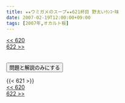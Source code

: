 ```yaml
---
title: ★★ウミガメのスープ★★621杯目 野太いｳﾝｺｰ味
date: 2007-02-19T12:00:00+09:00
tags: [2007年,オカルト板]
---
```

<div class="th_left"><a href="../620"><< 620</a></div>
<div class="th_right"><a href="../622">622 >></a></div>
<br><br>
<script src="../../js/cupsoup.js"></script>
<form>
<input type="button" value="問題と解説のみにする" onClick="toggleCupsoup()">
</form>
{{< 621 >}}
<div class="th_left"><a href="../620"><< 620</a></div>
<div class="th_right"><a href="../622">622 >></a></div>